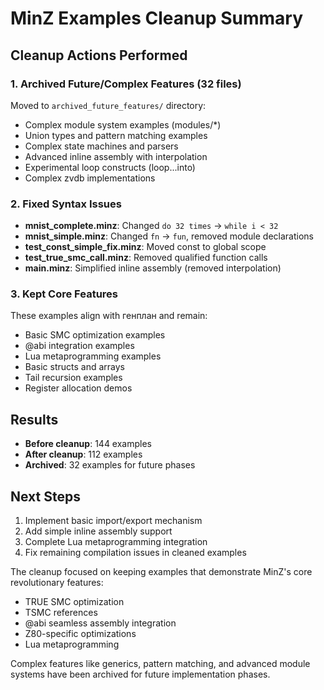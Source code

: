 # MinZ Examples Cleanup Summary

## Cleanup Actions Performed

### 1. Archived Future/Complex Features (32 files)
Moved to `archived_future_features/` directory:
- Complex module system examples (modules/*)
- Union types and pattern matching examples
- Complex state machines and parsers
- Advanced inline assembly with interpolation
- Experimental loop constructs (loop...into)
- Complex zvdb implementations

### 2. Fixed Syntax Issues
- **mnist_complete.minz**: Changed `do 32 times` → `while i < 32`
- **mnist_simple.minz**: Changed `fn` → `fun`, removed module declarations
- **test_const_simple_fix.minz**: Moved const to global scope
- **test_true_smc_call.minz**: Removed qualified function calls
- **main.minz**: Simplified inline assembly (removed interpolation)

### 3. Kept Core Features
These examples align with генплан and remain:
- Basic SMC optimization examples
- @abi integration examples
- Lua metaprogramming examples
- Basic structs and arrays
- Tail recursion examples
- Register allocation demos

## Results
- **Before cleanup**: 144 examples
- **After cleanup**: 112 examples
- **Archived**: 32 examples for future phases

## Next Steps
1. Implement basic import/export mechanism
2. Add simple inline assembly support
3. Complete Lua metaprogramming integration
4. Fix remaining compilation issues in cleaned examples

The cleanup focused on keeping examples that demonstrate MinZ's core revolutionary features:
- TRUE SMC optimization
- TSMC references
- @abi seamless assembly integration
- Z80-specific optimizations
- Lua metaprogramming

Complex features like generics, pattern matching, and advanced module systems have been archived for future implementation phases.